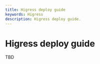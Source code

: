 ```yaml
---
title: Higress deploy guide
keywords: Higress
description: Higress deploy guide.
---
```


# Higress deploy guide

TBD